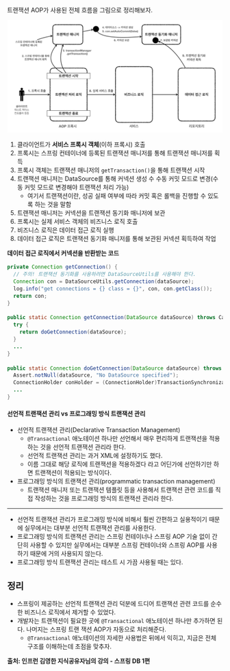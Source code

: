 트랜잭션 AOP가 사용된 전체 흐름을 그림으로 정리해보자.

![](../images/Pasted_image_20250714213043.png)

1. 클라이언트가 **서비스 프록시 객체**(이하 프록시) 호출
2. 프록시는 스프링 컨테이너에 등록된 트랜잭션 매니저를 통해 트랜잭션 매니저를 획득
3. 프록시 객체는 트랜잭션 매니저의 `getTransaction()`을 통해 트랜잭션 시작
4. 트랜잭션 매니저는 DataSource를 통해 커넥션 생성 수 수동 커밋 모드로 변경(수동 커밋 모드로 변경해야 트랜잭션 처리 가능)
	- 여기서 트랜잭션이란, 성공 실패 여부에 따라 커밋 혹은 롤백을 진행할 수 있도록 하는 것을 말함
5. 트랜잭션 매니저는 커넥션을 트랜잭션 동기화 매니저에 보관
6. 프록시는 실제 서비스 객체의 비즈니스 로직 호출
7. 비즈니스 로직은 데이터 접근 로직 실행
8. 데이터 접근 로직은 트랜잭션 동기화 매니저를 통해 보관된 커넥션 획득하여 작업

**데이터 접근 로직에서 커넥션을 반환받는 코드**
```java
private Connection getConnection() {  
  // 주의! 트랜잭션 동기화를 사용하려면 DataSourceUtils를 사용해야 한다.  
  Connection con = DataSourceUtils.getConnection(dataSource);  
  log.info("get connections = {} class = {}", con, con.getClass());  
  return con;  
}

public static Connection getConnection(DataSource dataSource) throws CannotGetJdbcConnectionException {  
  try {  
    return doGetConnection(dataSource);  
  }
  ...
}

public static Connection doGetConnection(DataSource dataSource) throws SQLException {  
  Assert.notNull(dataSource, "No DataSource specified");  
  ConnectionHolder conHolder = (ConnectionHolder)TransactionSynchronizationManager.getResource(dataSource);
  ...
}
```

#### 선언적 트랜잭션 관리 vs 프로그래밍 방식 트랜잭션 관리
- 선언적 트랜잭션 관리(Declarative Transaction Management)
	- `@Transactional` 애노테이션 하나만 선언해서 매우 편리하게 트랜잭션을 적용하는 것을 선언적 트랜잭션 관리라 한다.  
	- 선언적 트랜잭션 관리는 과거 XML에 설정하기도 했다.
	- 이름 그대로 해당 로직에 트랜잭션을 적용하겠다 라고 어딘가에 선언하기만 하면 트랜잭션이 적용되는 방식이다.
- 프로그래밍 방식의 트랜잭션 관리(programmatic transaction management)  
	- 트랜잭션 매니저 또는 트랜잭션 템플릿 등을 사용해서 트랜잭션 관련 코드를 직접 작성하는 것을 프로그래밍 방식의 트랜잭션 관리라 한다.

<hr>

- 선언적 트랜잭션 관리가 프로그래밍 방식에 비해서 훨씬 간편하고 실용적이기 때문에 실무에서는 대부분 선언적 트랜잭션 관리를 사용한다.  
- 프로그래밍 방식의 트랜잭션 관리는 스프링 컨테이너나 스프링 AOP 기술 없이 간단히 사용할 수 있지만 실무에서는 대부분 스프링 컨테이너와 스프링 AOP를 사용하기 때문에 거의 사용되지 않는다.
- 프로그래밍 방식 트랜잭션 관리는 테스트 시 가끔 사용될 때는 있다.

## 정리
- 스프링이 제공하는 선언적 트랜잭션 관리 덕분에 드디어 트랜잭션 관련 코드를 순수한 비즈니스 로직에서 제거할 수 있었다.
- 개발자는 트랜잭션이 필요한 곳에 `@Transactional` 애노테이션 하나만 추가하면 된다. 나머지는 스프링 트랜 잭션 AOP가 자동으로 처리해준다.
	- `@Transactional` 애노테이션의 자세한 사용법은 뒤에서 익히고, 지금은 전체 구조를 이해하는데 초점을 맞추자.


__출처: 인프런 김영한 지식공유자님의 강의 - 스프링 DB 1편__
